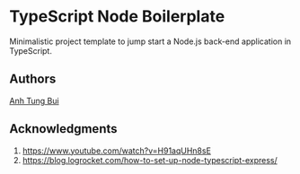 # TypeScript Node Boilerplate

Minimalistic project template to jump start a Node.js back-end application in TypeScript.

## Authors

[Anh Tung Bui](https://abui.dev)

## Acknowledgments

1. https://www.youtube.com/watch?v=H91aqUHn8sE
2. https://blog.logrocket.com/how-to-set-up-node-typescript-express/
